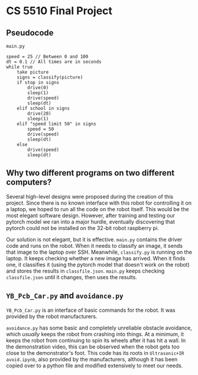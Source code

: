 # CS 5510 Final Project

## Pseudocode
`main.py`
```
speed = 25 // Between 0 and 100
dt = 0.1 // All times are in seconds
while true
    take picture
    signs = classify(picture)
    if stop in signs
        drive(0)
        sleep(1)
        drive(speed)
        sleep(dt)
    elif school in signs
        drive(20)
        sleep(1)
    elif "speed limit 50" in signs
        speed = 50
        drive(speed)
        sleep(dt)
    else
        drive(speed)
        sleep(dt)
```

## Why two different programs on two different computers? 
Several high-level designs were proposed during the creation of this project. Since there is no known interface with this robot for controlling it on a laptop, we hoped to run all the code on the robot itself. This would be the most elegant software design. However, after training and testing our pytorch model we ran into a major hurdle, eventually discovering that pytorch could not be installed on the 32-bit robot raspberry pi.

Our solution is not elegant, but it is effective. `main.py` contains the driver code and runs on the robot. When it needs to classify an image, it sends that image to the laptop over SSH. Meanwhile, `classify.py` is running on the laptop. It keeps checking whether a new image has arrived. When it finds one, it classifies it (using the pytorch model that doesn't work on the robot) and stores the results in `classfile.json`. `main.py` keeps checking `classfile.json` until it changes, then uses the results.

## `YB_Pcb_Car.py` and `avoidance.py`
`YB_Pcb_Car.py` is an interface of basic commands for the robot. It was provided by the robot manufacturers. 

`avoidance.py` has some basic and completely unreliable obstacle avoidance, which *usually* keeps the robot from crashing into things. At a minimum, it keeps the robot from continuing to spin its wheels after it has hit a wall. In the demonstration video, this can be observed when the robot gets too close to the demonstrator's foot. This code has its roots in `Ultrasonic+IR avoid.ipynb`, also provided by the manufacturers, although it has been copied over to a python file and modified extensively to meet our needs.
